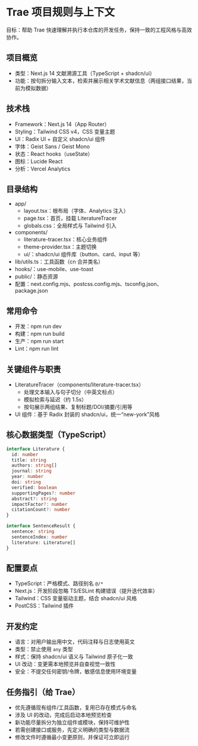 # Trae 项目规则与上下文

目标：帮助 Trae 快速理解并执行本仓库的开发任务，保持一致的工程风格与高效协作。

## 项目概览
- 类型：Next.js 14 文献溯源工具（TypeScript + shadcn/ui）
- 功能：按句拆分输入文本，检索并展示相关学术文献信息（两组接口结果，当前为模拟数据）

## 技术栈
- Framework：Next.js 14（App Router）
- Styling：Tailwind CSS v4，CSS 变量主题
- UI：Radix UI + 自定义 shadcn/ui 组件
- 字体：Geist Sans / Geist Mono
- 状态：React hooks（useState）
- 图标：Lucide React
- 分析：Vercel Analytics

## 目录结构
- app/
  - layout.tsx：根布局（字体、Analytics 注入）
  - page.tsx：首页，挂载 LiteratureTracer
  - globals.css：全局样式与 Tailwind 引入
- components/
  - literature-tracer.tsx：核心业务组件
  - theme-provider.tsx：主题切换
  - ui/：shadcn/ui 组件库（button、card、input 等）
- lib/utils.ts：工具函数（cn 合并类名）
- hooks/：use-mobile、use-toast
- public/：静态资源
- 配置：next.config.mjs、postcss.config.mjs、tsconfig.json、package.json

## 常用命令
- 开发：npm run dev
- 构建：npm run build
- 生产：npm run start
- Lint：npm run lint

## 关键组件与职责
- LiteratureTracer（components/literature-tracer.tsx）
  - 处理文本输入与句子切分（中英文标点）
  - 模拟检索与延迟（约 1.5s）
  - 按句展示两组结果、复制标题/DOI/摘要/引用等
- UI 组件：基于 Radix 封装的 shadcn/ui，统一“new-york”风格

## 核心数据类型（TypeScript）
```ts
interface Literature {
  id: number
  title: string
  authors: string[]
  journal: string
  year: number
  doi: string
  verified: boolean
  supportingPages?: number
  abstract?: string
  impactFactor?: number
  citationCount?: number
}

interface SentenceResult {
  sentence: string
  sentenceIndex: number
  literature: Literature[]
}
```

## 配置要点
- TypeScript：严格模式、路径别名 `@/*`
- Next.js：开发阶段忽略 TS/ESLint 构建错误（提升迭代效率）
- Tailwind：CSS 变量驱动主题，结合 shadcn/ui 风格
- PostCSS：Tailwind 插件

## 开发约定
- 语言：对用户输出用中文，代码注释与日志使用英文
- 类型：禁止使用 `any` 类型
- 样式：保持 shadcn/ui 语义与 Tailwind 原子化一致
- UI 改动：变更需本地预览并自查视觉一致性
- 安全：不提交任何密钥/令牌，敏感信息使用环境变量

## 任务指引（给 Trae）
- 优先遵循现有组件/工具函数，复用已存在模式与命名
- 涉及 UI 的改动，完成后启动本地预览检查
- 新功能尽量拆分为独立组件或模块，保持可维护性
- 若需创建接口或服务，先定义明确的类型与数据流
- 修改文件时遵循最小变更原则，并保证可立即运行